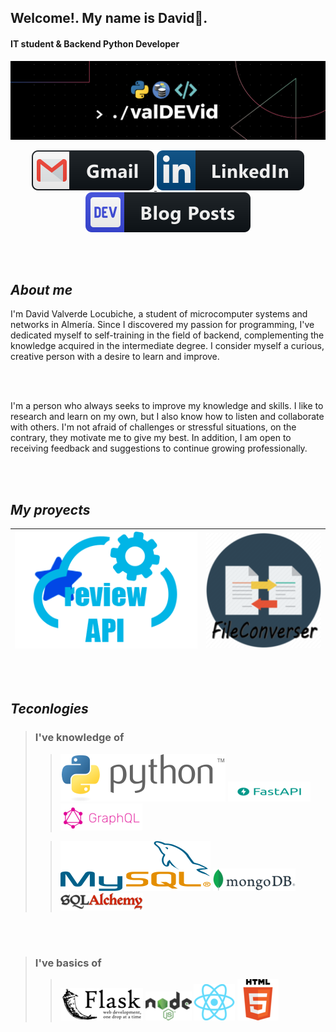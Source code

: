 ## Welcome!. My name is David👋.


####  **IT student & Backend Python Developer**
    
  
![Banner](./static/Banner.png)
<p align="center">
    <a href="mailto:daval.locub@gmail.com">
        <img src="./static/gmail.svg" alt="Gmail">
    </a>
    <a href="https://www.linkedin.com/in/
    david-valverde-locubiche-696239278">
        <img src="./static/linkedin.svg" alt="LInkedin">
    </a>
    <a>
        <img src="./static/devto.svg" alt="LInkedin">
    </a>
</p>


<br/><br/>


## *About me*

I'm David Valverde Locubiche, a student of microcomputer systems and networks in Almería. Since I discovered my passion for programming, I've dedicated myself to self-training in the field of backend, complementing the knowledge acquired in the intermediate degree. I consider myself a curious, creative person with a desire to learn and improve.


<br/><br/>


I'm a person who always seeks to improve my knowledge and skills. I like to research and learn on my own, but I also know how to listen and collaborate with others. I'm not afraid of challenges or stressful situations, on the contrary, they motivate me to give my best. In addition, I am open to receiving feedback and suggestions to continue growing professionally.


<br/><br/>


## *My proyects*
|[![FileConverser](./static/reviewAPI.png)](https://github.com/valDEVid/reviewAPI)| [![FileConverser](./static/FileConverserLogo.png)](https://github.com/valDEVid/FileConverter)
|---|---|

<br/><br/>


## *Teconlogies*


>### I've knowledge of
>
>>  ![Python](./static/Python1.svg)
    ![FastAPI](./static/FastAPI1.png)
    ![GraphQL](./static/GraphQL.png)
>
>>  ![MySQL](./static/si.svg)
    ![MongoDB](./static/MongoDB.png)
    ![sqlAlchemy](./static/sqlAlchemy.png)

<br/><br/>

>### I've basics of
>
>>  ![Flask](./static/Flask.png)
    ![NodeJS](./static/NodeJS1.png)
    ![React](./static/React1.png)
    ![HTML](./static/HTML5.png)
